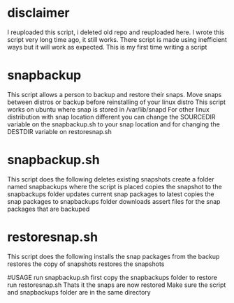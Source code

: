 # disclaimer
I reuploaded this script, i deleted old repo and reuploaded here.
I wrote this script very long time ago, it still works. 
There script is made using inefficient ways but it will  work as expected. 
This is  my first time writing a script

# snapbackup

This script allows a person to backup and restore their snaps.
Move snaps between distros or backup before reinstalling of  your linux distro
This script works on ubuntu where snap is stored in /var/lib/snapd
For other linux distribution with snap location  different you can change the SOURCEDIR variable on the  snapbackup.sh to  your snap location and for changing the DESTDIR variable on restoresnap.sh

# snapbackup.sh
This script does the following
  deletes existing snapshots
  create a folder named snapbackups where the script is placed
  copies  the snapshot to the snapbackups folder
  updates current snap packages to latest
  copies the snap packages to snapbackups folder
  downloads assert files for the snap packages that are backuped

#  restoresnap.sh
  This script  does the following
    installs the snap packages from the backup
    restores the copy of snapshots
    restores the snapshots 
    
    
#USAGE
run snapbackup.sh first
copy the snapbackups folder 
to restore
run restoresnap.sh
Thats it the snaps  are now  restored
Make sure the script and snapbackups folder are in  the same directory


  
